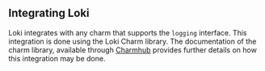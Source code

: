## Integrating Loki

Loki integrates with any charm that supports the `logging` interface. This integration is done using the Loki Charm library. The documentation of the charm library, available through [Charmhub](https://charmhub.io/loki-k8s) provides further details on how this integration may be done.
